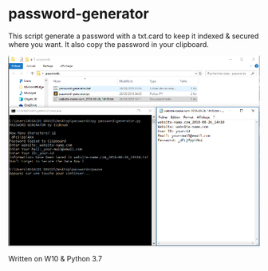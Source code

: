 # password-generator

This script generate a password with a txt.card to keep it indexed & secured where you want.
It also copy the password in your clipboard.

<img src="https://raw.githubusercontent.com/Eidknab/password-generator/master/screen-shot.png">

Written on W10 & Python 3.7

